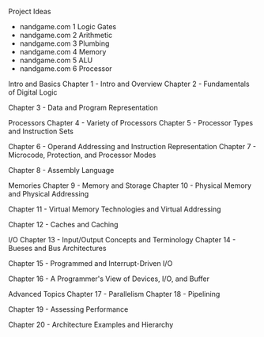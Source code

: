 Project Ideas

- nandgame.com 1 Logic Gates
- nandgame.com 2 Arithmetic
- nandgame.com 3 Plumbing
- nandgame.com 4 Memory
- nandgame.com 5 ALU
- nandgame.com 6 Processor

Intro and Basics
Chapter 1 - Intro and Overview
Chapter 2 - Fundamentals of Digital Logic

Chapter 3 - Data and Program Representation

Processors
Chapter 4 - Variety of Processors
Chapter 5 - Processor Types and Instruction Sets

Chapter 6 - Operand Addressing and Instruction Representation
Chapter 7 - Microcode, Protection, and Processor Modes

Chapter 8 - Assembly Language

Memories
Chapter 9 - Memory and Storage
Chapter 10 - Physical Memory and Physical Addressing

Chapter 11 - Virtual Memory Technologies and Virtual Addressing

Chapter 12 - Caches and Caching

I/O
Chapter 13 - Input/Output Concepts and Terminology
Chapter 14 - Bueses and Bus Architectures

Chapter 15 - Programmed and Interrupt-Driven I/O

Chapter 16 - A Programmer's View of Devices, I/O, and Buffer

Advanced Topics
Chapter 17 - Parallelism
Chapter 18 - Pipelining

Chapter 19 - Assessing Performance

Chapter 20 - Architecture Examples and Hierarchy